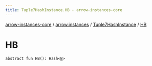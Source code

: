 ```yaml
---
title: Tuple7HashInstance.HB - arrow-instances-core
---
```


[arrow-instances-core](../../index.html) / [arrow.instances](../index.html) / [Tuple7HashInstance](index.html) / [HB](./-h-b.html)

# HB

`abstract fun HB(): Hash<`[`B`](index.html#B)`>`